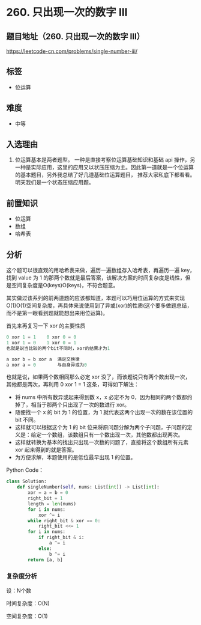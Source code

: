 # 260. 只出现一次的数字 III

## 题目地址（260. 只出现一次的数字 III）

https://leetcode-cn.com/problems/single-number-iii/

## 标签

- 位运算

## 难度

- 中等

## 入选理由

1. 位运算基本是两者题型。 一种是直接考察位运算基础知识和基础 api 操作，另一种是实际应用，这里的应用又以状压压缩为主。因此第一道就是一个位运算的基本题目，另外我总结了好几道基础位运算题目， 推荐大家私底下都看看。明天我们是一个状态压缩应用题。

## 前置知识

- 位运算
- 数组
- 哈希表

## 分析

这个题可以很直观的用哈希表来做，遍历一遍数组存入哈希表，再遍历一遍 key，找到 value 为 1 的那两个数就是最后答案，该解决方案的时间复杂度是线性，但是空间复杂度是O(keys)O(keys)，不符合题意。

其实做过该系列的前两道题的应该都知道，本题可以巧用位运算的方式来实现O(1)O(1)空间复杂度，再具体来说使用到了异或(xor)的性质(这个要多做题总结，而不是第一眼看到题就能想出来用位运算)。

首先来再复习一下 xor 的主要性质

```python
0 xor 1 = 1    0 xor 0 = 0
1 xor 1 = 0    1 xor 0 = 1
也就是说当比较的两个bit不同时，xor的结果才为1

a xor b = b xor a  满足交换律
a xor a = 0        与自身异或为0
```

也就是说，如果两个数相同那么必定 xor 没了，而该题说只有两个数出现一次，其他都是两次，再利用 0 xor 1 = 1 这条，可得如下解法：

- 将 nums 中所有数异或起来得到数 x，x 必定不为 0，因为相同的两个数都约掉了，相当于那两个只出现了一次的数进行 xor。
- 随便找一个 x 的 bit 为 1 的位置，为 1 就代表这两个出现一次的数在该位置的 bit 不同。
- 这样就可以根据这个为 1 的 bit 位来将原问题分解为两个子问题，子问题的定义是：给定一个数组，该数组只有一个数出现一次，其他数都出现两次。
- 这样就转换为基本的找出只出现一次数的问题了，直接将这个数组所有元素 xor 起来得到的就是答案。
- 为方便求解，本题使用的是低位最早出现 1 的位置。

Python Code：

```python
class Solution:
    def singleNumber(self, nums: List[int]) -> List[int]:
        xor = a = b = 0
        right_bit = 1
        length = len(nums)
        for i in nums:
            xor ^= i
        while right_bit & xor == 0:
            right_bit <<= 1
        for i in nums:
            if right_bit & i:
                a ^= i
            else:
                b ^= i
        return [a, b]
```

### 复杂度分析

设：N个数

时间复杂度：O(N)

空间复杂度：O(1)

